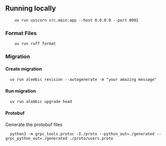 ## Running locally

```shell
    uv run uvicorn src.main:app --host 0.0.0.0 --port 8001
```

### Format Files

```shell
    uv run ruff format
```

### Migration

#### Create migration

```shell
  uv run alembic revision --autogenerate -m "your amazing message"
```

#### Run migration

```shell
  uv run alembic upgrade head
```

#### Protobuf

Generate the protobuf files

```shell
  python3 -m grpc_tools.protoc -I./proto --python_out=./generated --grpc_python_out=./generated ./proto/users.proto
```
